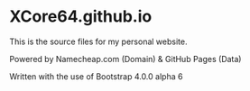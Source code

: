 # XCore64.github.io

This is the source files for my personal website.

Powered by Namecheap.com (Domain) & GitHub Pages (Data)

Written with the use of Bootstrap 4.0.0 alpha 6

